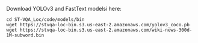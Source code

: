 
Download YOLOv3 and FastText modelsi here:

```
cd ST-VQA_Loc/code/models/bin
wget https://stvqa-loc-bin.s3.us-east-2.amazonaws.com/yolov3_coco.pb
wget https://stvqa-loc-bin.s3.us-east-2.amazonaws.com/wiki-news-300d-1M-subword.bin
```

